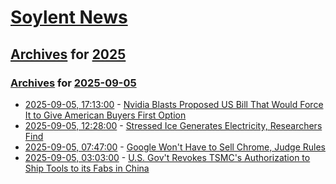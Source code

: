 # [Soylent News](../../../README.md)

## [Archives](../../index.md) for [2025](../index.md)

### [Archives](../../index.md) for [2025-09-05](index.md)

* [2025-09-05, 17:13:00](https://soylentnews.org/article.pl?sid=25/09/04/150221&from=rss) - [Nvidia Blasts Proposed US Bill That Would Force It to Give American Buyers First Option](https://soylentnews.org/article.pl?sid=25/09/04/150221&from=rss)
* [2025-09-05, 12:28:00](https://soylentnews.org/article.pl?sid=25/09/04/0430216&from=rss) - [Stressed Ice Generates Electricity, Researchers Find](https://soylentnews.org/article.pl?sid=25/09/04/0430216&from=rss)
* [2025-09-05, 07:47:00](https://soylentnews.org/article.pl?sid=25/09/04/0419219&from=rss) - [Google Won't Have to Sell Chrome, Judge Rules](https://soylentnews.org/article.pl?sid=25/09/04/0419219&from=rss)
* [2025-09-05, 03:03:00](https://soylentnews.org/article.pl?sid=25/09/04/0414246&from=rss) - [U.S. Gov't Revokes TSMC's Authorization to Ship Tools to its Fabs in China](https://soylentnews.org/article.pl?sid=25/09/04/0414246&from=rss)
